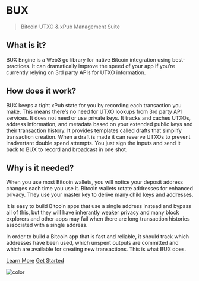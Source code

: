 # **BUX**

> Bitcoin UTXO & xPub Management Suite

## What is it?

BUX Engine is a Web3 go library for native Bitcoin integration using best-practices. It can dramatically improve the speed of your app if you’re currently relying on 3rd party APIs for UTXO information.

## How does it work?

BUX keeps a tight xPub state for you by recording each transaction you make. This means there’s no need for UTXO lookups from 3rd party API services. It does not need or use private keys. It tracks and caches UTXOs, address information, and metadata based on your extended public keys and their transaction history. It provides templates called drafts that simplify transaction creation. When a draft is made it can reserve UTXOs to prevent inadvertant double spend attempts. You just sign the inputs and send it back to BUX to record and broadcast in one shot.

## Why is it needed?

When you use most Bitcoin wallets, you will notice your deposit address changes each time you use it. Bitcoin wallets rotate addresses for enhanced privacy. They use your master key to derive many child keys and addresses.

It is easy to build Bitcoin apps that use a single address instead and bypass all of this, but they will have inherantly weaker privacy and many block explorers and other apps may fail when there are long transaction histories associated with a single address.

In order to build a Bitcoin app that is fast and reliable, it should track which addresses have been used, which unspent outputs are committed and which are available for creating new transactions. This is what BUX does.

[Learn More](#bux-tldr)
[Get Started](getting_started.md)

![color](#ecfcff)
